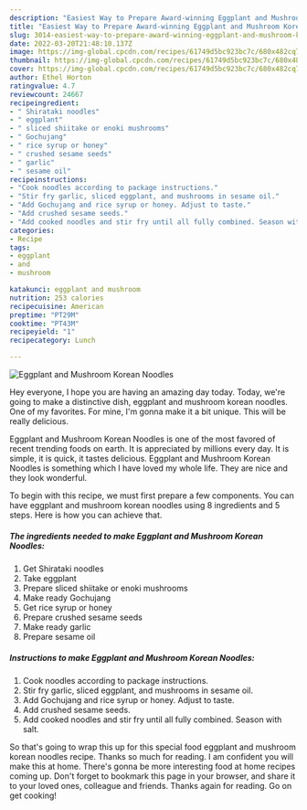 ```yaml
---
description: "Easiest Way to Prepare Award-winning Eggplant and Mushroom Korean Noodles"
title: "Easiest Way to Prepare Award-winning Eggplant and Mushroom Korean Noodles"
slug: 3014-easiest-way-to-prepare-award-winning-eggplant-and-mushroom-korean-noodles
date: 2022-03-20T21:48:10.137Z
image: https://img-global.cpcdn.com/recipes/61749d5bc923bc7c/680x482cq70/eggplant-and-mushroom-korean-noodles-recipe-main-photo.jpg
thumbnail: https://img-global.cpcdn.com/recipes/61749d5bc923bc7c/680x482cq70/eggplant-and-mushroom-korean-noodles-recipe-main-photo.jpg
cover: https://img-global.cpcdn.com/recipes/61749d5bc923bc7c/680x482cq70/eggplant-and-mushroom-korean-noodles-recipe-main-photo.jpg
author: Ethel Horton
ratingvalue: 4.7
reviewcount: 24667
recipeingredient:
- " Shirataki noodles"
- " eggplant"
- " sliced shiitake or enoki mushrooms"
- " Gochujang"
- " rice syrup or honey"
- " crushed sesame seeds"
- " garlic"
- " sesame oil"
recipeinstructions:
- "Cook noodles according to package instructions."
- "Stir fry garlic, sliced eggplant, and mushrooms in sesame oil."
- "Add Gochujang and rice syrup or honey. Adjust to taste."
- "Add crushed sesame seeds."
- "Add cooked noodles and stir fry until all fully combined. Season with salt."
categories:
- Recipe
tags:
- eggplant
- and
- mushroom

katakunci: eggplant and mushroom 
nutrition: 253 calories
recipecuisine: American
preptime: "PT29M"
cooktime: "PT43M"
recipeyield: "1"
recipecategory: Lunch

---
```



![Eggplant and Mushroom Korean Noodles](https://img-global.cpcdn.com/recipes/61749d5bc923bc7c/680x482cq70/eggplant-and-mushroom-korean-noodles-recipe-main-photo.jpg)

Hey everyone, I hope you are having an amazing day today. Today, we're going to make a distinctive dish, eggplant and mushroom korean noodles. One of my favorites. For mine, I'm gonna make it a bit unique. This will be really delicious.

Eggplant and Mushroom Korean Noodles is one of the most favored of recent trending foods on earth. It is appreciated by millions every day. It is simple, it is quick, it tastes delicious. Eggplant and Mushroom Korean Noodles is something which I have loved my whole life. They are nice and they look wonderful.




To begin with this recipe, we must first prepare a few components. You can have eggplant and mushroom korean noodles using 8 ingredients and 5 steps. Here is how you can achieve that.

<!--inarticleads1-->

##### The ingredients needed to make Eggplant and Mushroom Korean Noodles:

1. Get  Shirataki noodles
1. Take  eggplant
1. Prepare  sliced shiitake or enoki mushrooms
1. Make ready  Gochujang
1. Get  rice syrup or honey
1. Prepare  crushed sesame seeds
1. Make ready  garlic
1. Prepare  sesame oil




<!--inarticleads2-->

##### Instructions to make Eggplant and Mushroom Korean Noodles:

1. Cook noodles according to package instructions.
1. Stir fry garlic, sliced eggplant, and mushrooms in sesame oil.
1. Add Gochujang and rice syrup or honey. Adjust to taste.
1. Add crushed sesame seeds.
1. Add cooked noodles and stir fry until all fully combined. Season with salt.




So that's going to wrap this up for this special food eggplant and mushroom korean noodles recipe. Thanks so much for reading. I am confident you will make this at home. There's gonna be more interesting food at home recipes coming up. Don't forget to bookmark this page in your browser, and share it to your loved ones, colleague and friends. Thanks again for reading. Go on get cooking!
